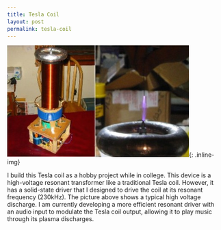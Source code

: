 ```yaml
---
title: Tesla Coil
layout: post
permalink: tesla-coil
---
```


![Tesla Coil](/images/tesla-coil.jpg){: .inline-img}

I build this Tesla coil as a hobby project while in college.  This device is a high-voltage resonant transformer like a traditional Tesla
coil. However, it has a solid-state driver that I designed to drive the coil at its resonant frequency (230kHz). The picture above shows a typical high voltage discharge. I am currently developing a more efficient resonant driver with an audio input to modulate the Tesla coil output, allowing it to play music through its plasma discharges.
